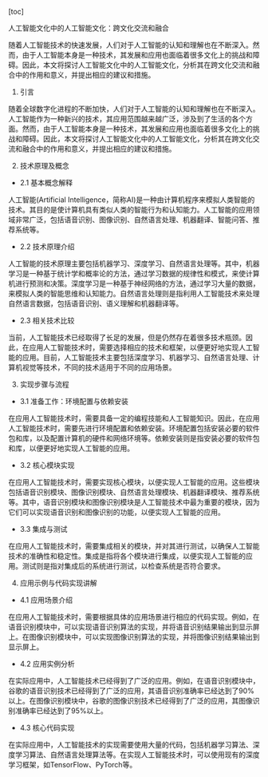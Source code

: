 
[toc]                    
                
                
人工智能文化中的人工智能文化：跨文化交流和融合

随着人工智能技术的快速发展，人们对于人工智能的认知和理解也在不断深入。然而，由于人工智能本身是一种技术，其发展和应用也面临着很多文化上的挑战和障碍。因此，本文将探讨人工智能文化中的人工智能文化，分析其在跨文化交流和融合中的作用和意义，并提出相应的建议和措施。

1. 引言

随着全球数字化进程的不断加快，人们对于人工智能的认知和理解也在不断深入。人工智能作为一种新兴的技术，其应用范围越来越广泛，涉及到了生活的各个方面。然而，由于人工智能本身是一种技术，其发展和应用也面临着很多文化上的挑战和障碍。因此，本文将探讨人工智能文化中的人工智能文化，分析其在跨文化交流和融合中的作用和意义，并提出相应的建议和措施。

2. 技术原理及概念

- 2.1 基本概念解释

人工智能(Artificial Intelligence，简称AI)是一种由计算机程序来模拟人类智能的技术。其目的是使计算机具有类似人类的智能行为和认知能力。人工智能的应用领域非常广泛，包括语音识别、图像识别、自然语言处理、机器翻译、智能问答、推荐系统等。

- 2.2 技术原理介绍

人工智能的技术原理主要包括机器学习、深度学习、自然语言处理等。其中，机器学习是一种基于统计学和概率论的方法，通过学习数据的规律性和模式，来使计算机进行预测和决策。深度学习是一种基于神经网络的方法，通过学习大量的数据，来模拟人类的智能思维和认知能力。自然语言处理则是指利用人工智能技术来处理自然语言数据，包括语音识别、语义理解和机器翻译等。

- 2.3 相关技术比较

当前，人工智能技术已经取得了长足的发展，但是仍然存在着很多技术瓶颈。因此，在应用人工智能技术时，需要选择相应的技术和框架，以便更好地实现人工智能的应用。目前，人工智能技术主要包括深度学习、机器学习、自然语言处理、计算机视觉等技术，不同的技术适用于不同的应用场景。

3. 实现步骤与流程

- 3.1 准备工作：环境配置与依赖安装

在应用人工智能技术时，需要具备一定的编程技能和人工智能知识。因此，在应用人工智能技术时，需要先进行环境配置和依赖安装。环境配置包括安装必要的软件包和库，以及配置计算机的硬件和网络环境等。依赖安装则是指安装必要的软件包和库，以便更好地实现人工智能的应用。

- 3.2 核心模块实现

在应用人工智能技术时，需要实现核心模块，以便实现人工智能的应用。这些模块包括语音识别模块、图像识别模块、自然语言处理模块、机器翻译模块、推荐系统等。其中，语音识别模块和图像识别模块是人工智能技术中最为重要的模块，因为它们可以实现语音识别和图像识别的功能，以便实现人工智能的应用。

- 3.3 集成与测试

在应用人工智能技术时，需要集成相关的模块，并对其进行测试，以确保人工智能技术的准确性和稳定性。集成是指将各个模块进行集成，以便实现人工智能的应用。测试则是指对集成后的系统进行测试，以检查系统是否符合要求。

4. 应用示例与代码实现讲解

- 4.1 应用场景介绍

在应用人工智能技术时，需要根据具体的应用场景进行相应的代码实现。例如，在语音识别模块中，可以实现语音识别算法的实现，并将语音识别结果输出到显示屏上。在图像识别模块中，可以实现图像识别算法的实现，并将图像识别结果输出到显示屏上。

- 4.2 应用实例分析

在实际应用中，人工智能技术已经得到了广泛的应用。例如，在语音识别模块中，谷歌的语音识别技术已经得到了广泛的应用，其语音识别准确率已经达到了90%以上。在图像识别模块中，谷歌的图像识别技术已经得到了广泛的应用，其图像识别准确率已经达到了95%以上。

- 4.3 核心代码实现

在实际应用中，人工智能技术的实现需要使用大量的代码，包括机器学习算法、深度学习算法、自然语言处理算法等。在实现人工智能技术时，可以使用现有的深度学习框架，如TensorFlow、PyTorch等。

